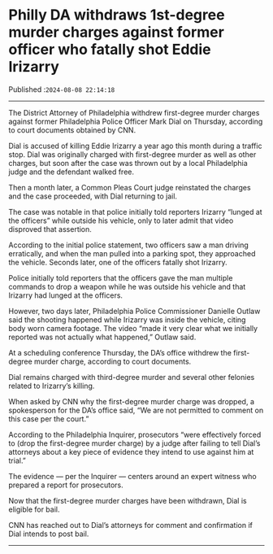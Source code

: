 # Philly DA withdraws 1st-degree murder charges against former officer who fatally shot Eddie Irizarry

Published :`2024-08-08 22:14:18`

---

The District Attorney of Philadelphia withdrew first-degree murder charges against former Philadelphia Police Officer Mark Dial on Thursday, according to court documents obtained by CNN.

Dial is accused of killing Eddie Irizarry a year ago this month during a traffic stop. Dial was originally charged with first-degree murder as well as other charges, but soon after the case was thrown out by a local Philadelphia judge and the defendant walked free.

Then a month later, a Common Pleas Court judge reinstated the charges and the case proceeded, with Dial returning to jail.

The case was notable in that police initially told reporters Irizarry “lunged at the officers” while outside his vehicle, only to later admit that video disproved that assertion.

According to the initial police statement, two officers saw a man driving erratically, and when the man pulled into a parking spot, they approached the vehicle. Seconds later, one of the officers fatally shot Irizarry.

Police initially told reporters that the officers gave the man multiple commands to drop a weapon while he was outside his vehicle and that Irizarry had lunged at the officers.

However, two days later, Philadelphia Police Commissioner Danielle Outlaw said the shooting happened while Irizarry was inside the vehicle, citing body worn camera footage. The video “made it very clear what we initially reported was not actually what happened,” Outlaw said.

At a scheduling conference Thursday, the DA’s office withdrew the first-degree murder charge, according to court documents.

Dial remains charged with third-degree murder and several other felonies related to Irizarry’s killing.

When asked by CNN why the first-degree murder charge was dropped, a spokesperson for the DA’s office said, “We are not permitted to comment on this case per the court.”

According to the Philadelphia Inquirer, prosecutors “were effectively forced to (drop the first-degree murder charge) by a judge after failing to tell Dial’s attorneys about a key piece of evidence they intend to use against him at trial.”

The evidence — per the Inquirer — centers around an expert witness who prepared a report for prosecutors.

Now that the first-degree murder charges have been withdrawn, Dial is eligible for bail.

CNN has reached out to Dial’s attorneys for comment and confirmation if Dial intends to post bail.

---

